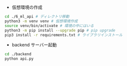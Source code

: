 * 仮想環境の作成

```sh
cd ./6_ml_api # ディレクトリ移動
python3 -m venv venv # 仮想環境作成
source venv/bin/activate # 環境の中にはいる
python3 -m pip install --upgrade pip # pip upgrade
pip3 install -r requirements.txt # ライブラリインストール
```

* backend サーバー起動

```sh
cd ./backend
python api.py
```
